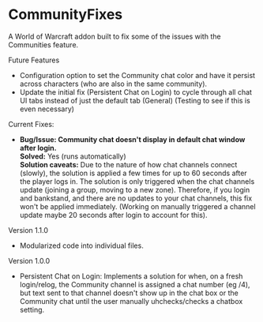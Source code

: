 # CommunityFixes
A World of Warcraft addon built to fix some of the issues with the Communities feature.

Future Features  
- Configuration option to set the Community chat color and have it persist across characters (who are also in the same community).
- Update the initial fix (Persistent Chat on Login) to cycle through all chat UI tabs instead of just the default tab (General) (Testing to see if this is even necessary)

Current Fixes:  
- **Bug/Issue: Community chat doesn't display in default chat window after login.**  
**Solved:** Yes (runs automatically)  
**Solution caveats:** Due to the nature of how chat channels connect (slowly), the solution is applied a few times for up to 60 seconds after the player logs in. The solution is only triggered when the chat channels update (joining a group, moving to a new zone). Therefore, if you login and bankstand, and there are no updates to your chat channels, this fix won't be applied immediately. (Working on manually triggered a channel update maybe 20 seconds after login to account for this).

Version 1.1.0
- Modularized code into individual files.

Version 1.0.0  
- Persistent Chat on Login: Implements a solution for when, on a fresh login/relog, the Community channel is assigned a chat number (eg /4), but text sent to that channel doesn't show up in the chat box or the Community chat until the user manually uhchecks/checks a chatbox setting.